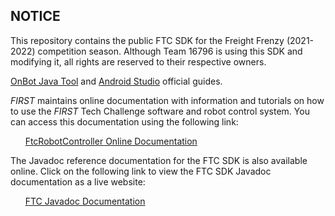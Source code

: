 ## NOTICE

This repository contains the public FTC SDK for the Freight Frenzy (2021-2022) competition season. Although Team 16796 is using this SDK and modifying it, all rights are reserved to their respective owners.

[OnBot Java Tool](https://github.com/FIRST-Tech-Challenge/FtcRobotController/wiki/OnBot-Java-Tutorial) and [Android Studio](https://github.com/FIRST-Tech-Challenge/FtcRobotController/wiki/Android-Studio-Tutorial) official guides.

*FIRST* maintains online documentation with information and tutorials on how to use the *FIRST* Tech Challenge software and robot control system.  You can access this documentation using the following link:

&nbsp;&nbsp;&nbsp;&nbsp;&nbsp;&nbsp;[FtcRobotController Online Documentation](https://github.com/FIRST-Tech-Challenge/FtcRobotController/wiki)

The Javadoc reference documentation for the FTC SDK is also available online.  Click on the following link to view the FTC SDK Javadoc documentation as a live website:

&nbsp;&nbsp;&nbsp;&nbsp;&nbsp;&nbsp;[FTC Javadoc Documentation](https://javadoc.io/doc/org.firstinspires.ftc)
